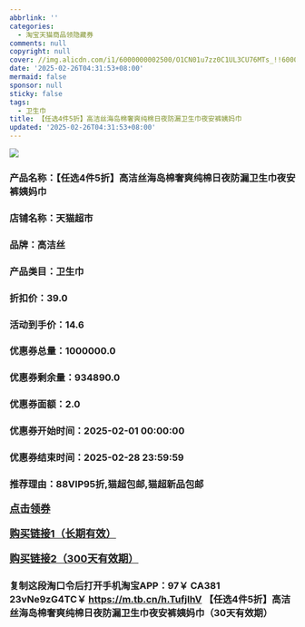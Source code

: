 ```yaml
---
abbrlink: ''
categories:
  - 淘宝天猫商品领隐藏券
comments: null
copyright: null
cover: //img.alicdn.com/i1/6000000002500/O1CN01u7zz0C1UL3CU76MTs_!!6000000002500-0-sm.jpg
date: '2025-02-26T04:31:53+08:00'
mermaid: false
sponsor: null
sticky: false
tags:
  - 卫生巾
title: 【任选4件5折】高洁丝海岛棉奢爽纯棉日夜防漏卫生巾夜安裤姨妈巾
updated: '2025-02-26T04:31:53+08:00'
--- 
```


![](//img.alicdn.com/i1/6000000002500/O1CN01u7zz0C1UL3CU76MTs_!!6000000002500-0-sm.jpg)

### 产品名称：【任选4件5折】高洁丝海岛棉奢爽纯棉日夜防漏卫生巾夜安裤姨妈巾
### 店铺名称：天猫超市
### 品牌：高洁丝
### 产品类目：卫生巾
### 折扣价：39.0
### 活动到手价：14.6
### 优惠券总量：1000000.0
### 优惠券剩余量：934890.0
### 优惠券面额：2.0
### 优惠券开始时间：2025-02-01 00:00:00	
### 优惠券结束时间：2025-02-28 23:59:59	
### 推荐理由：88VIP95折,猫超包邮,猫超新品包邮

<p style="font-size: 18px; font-weight: bold;">
  <a href="https://uland.taobao.com/coupon/edetail?e=AHykVxq92SClhHvvyUNXZfh8CuWt5YH5OVuOuRD5gLJMmdsrkidbOWBzzpT26idJDEp96%2BFR0%2BUGyhtOIxE2zKCgmor1sN6x6BCX%2Fcl3tyCvE4E68kYS5gBWstaYICCmtyy0%2FuXIS%2BryMW3eIAWKRa6LeGhgJY%2B%2F7NjcxRIBfQbVM%2Fe4LpP7Oq9ple94x%2FzCfDzEJhUXiX4%2Bk2r6zM0PgRys3sPrR9YQl9JUUlFRIV%2BKKoz%2FahSTdjW6CW2SaWtRHsHfkY5nVlAaQcAM%2Fbtha4lAkCCOsjkCnO1ekxk6t1VwjMTi6JY3u0ih0lGeG0N9swDhlpaMEawCGruttYDvNg%3D%3D&traceId=21665f9817407225954674899d132c&union_lens=lensId%3AOPT%401740722603%402103c7dd_0e37_1954b270759_b215%4001%40eyJmbG9vcklkIjo3MzM1NH0ie" target="_blank">点击领券</a>
</p>
<p style="font-size: 18px; font-weight: bold;">
  <a href="https://s.click.taobao.com/t?e=m%3D2%26s%3D9Dx%2FwlbyIadw4vFB6t2Z2ueEDrYVVa64K7Vc7tFgwiHjf2vlNIV67kyLuerTQxoGpOjgxi0uT233ID%2FV1RqsF4wnCJeELi4I%2FIEn%2BS1IjHAB0ghlTd7WlZVm%2FOAUUFw71qrpxiwMoCNxc1AtbZGVSz1as9dE8xRAUY7hrUMeysSMHuv7RoNv0Q0jFsbsQ7KWzFxmX%2FbTmv7mc7M9VRWBNQuRMwdNy3l49dPc6k6940gbQ1ntw%2BsYx3vMz7%2FfT74%2FjCYtYGASbzRUrFwjXfRKMROfYmExpA2104bt%2FCh0HCbeGc%2BpZVOlMq2pfqaKUODeBxr4b12Id3g%3D" target="_blank">购买链接1（长期有效）</a>
</p>
<p style="font-size: 18px; font-weight: bold;">
  <a href="https://s.click.taobao.com/EI5LRYs" target="_blank">购买链接2（300天有效期）</a>
</p>

### 复制这段淘口令后打开手机淘宝APP：97￥ CA381 23vNe9zG4TC￥ https://m.tb.cn/h.TufjlhV  【任选4件5折】高洁丝海岛棉奢爽纯棉日夜防漏卫生巾夜安裤姨妈巾（30天有效期）
